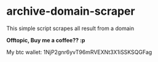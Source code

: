 # archive-domain-scraper
This simple script scrapes all result from a domain




**Offtopic, Buy me a coffee?? :p**

My btc wallet: 1NjP2gnr6yvT96mRVEXNt3X1iSSKSQGFag
